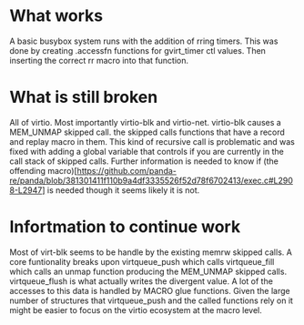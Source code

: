 # What works
A basic busybox system runs with the addition of rring timers.
This was done by creating .accessfn functions for gvirt_timer ctl values. Then inserting the correct rr macro into that function.
# What is still broken
All of virtio. 
Most importantly virtio-blk and virtio-net.
virtio-blk causes a MEM_UNMAP skipped call. 
the skipped calls functions that have a record and replay macro in them. This kind of recursive call is problematic and was fixed with adding a global variable that controls if you are currently in the call stack of skipped calls. Further information is needed to know if (the offending macro)[https://github.com/panda-re/panda/blob/381301411f110b9a4df3335526f52d78f6702413/exec.c#L2908-L2947] is needed though it seems likely it is not.

# Infortmation to continue work
Most of virt-blk seems to be handle by the existing memrw skipped calls. A core funtionality breaks upon virtqueue_push which calls virtqueue_fill which calls an unmap function producing the MEM_UNMAP skipped calls. virtqueue_flush is what actually writes the divergent value. A lot of the accesses to this data is handled by MACRO glue functions. Given the large number of structures that virtqueue_push and the called functions rely on it might be easier to focus on the virtio ecosystem at the macro level.